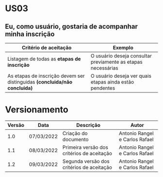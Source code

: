 # US03

## Eu, como usuário, gostaria de acompanhar minha inscrição

| Critério de aceitação                                                       | Exemplo                                                      |
| --------------------------------------------------------------------------- | ------------------------------------------------------------ |
| Listagem de todas as **etapas de inscrição**                                | O usuário deseja consultar previamente as etapas necessárias |
| As etapas de inscrição devem ser distinguidas **(concluida/não concluida)** | O usuário deseja ver quais etapas ainda estão pendentes      |

# Versionamento

| Versão | Data       | Descrição                                  | Autor                          |
| ------ | ---------- | ------------------------------------------ | ------------------------------ |
| 1.0    | 07/03/2022 | Criação do documento                       | Antonio Rangel e Carlos Rafael |
| 1.1    | 08/03/2022 | Primeira versão dos critérios de aceitação | Antonio Rangel e Carlos Rafael |
| 1.2    | 09/03/2022 | Segunda versão dos critérios de aceitação  | Antonio Rangel e Carlos Rafael |
